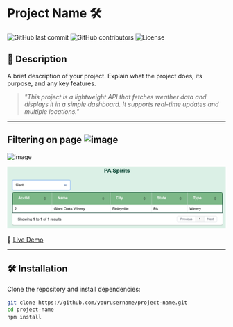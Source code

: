 # Project Name 🛠️

![GitHub last commit](https://img.shields.io/github/last-commit/yourusername/project-name)
![GitHub contributors](https://img.shields.io/github/contributors/yourusername/project-name)
![License](https://img.shields.io/badge/license-MIT-blue.svg)

## 📌 Description

A brief description of your project. Explain what the project does, its purpose, and any key features.

> *"This project is a lightweight API that fetches weather data and displays it in a simple dashboard. It supports real-time updates and multiple locations."*

---

## Filtering on page ![image](https://github.com/user-attachments/assets/76e08888-c93f-4387-aeec-e1d36b507a18)

<img width="22" alt="image" src="https://github.com/user-attachments/assets/73d8512a-5935-4fac-8942-63d7fe450349" />


![Filtering on data on main page](https://github.com/jeffreyjseamanppu/paspirits_web/blob/main/images/paspiritsfilter.png)

🔗 [Live Demo](https://yourwebsite.com)

---

## 🛠️ Installation

Clone the repository and install dependencies:

```bash
git clone https://github.com/yourusername/project-name.git
cd project-name
npm install

